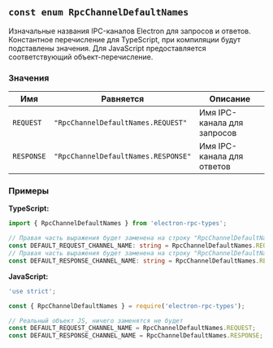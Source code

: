 ## `const enum RpcChannelDefaultNames`

Изначальные названия IPC-каналов Electron для запросов и ответов. Константное перечисление для TypeScript, при
компиляции будут подставлены значения. Для JavaScript предоставляется соответствующий объект-перечисление.

### Значения

| Имя        | Равняется                           | Описание                    |
| ---------- | ----------------------------------- | --------------------------- |
| `REQUEST`  | `"RpcChannelDefaultNames.REQUEST"`  | Имя IPC-канала для запросов |
| `RESPONSE` | `"RpcChannelDefaultNames.RESPONSE"` | Имя IPC-канала для ответов  |

### Примеры

**TypeScript:**

```typescript
import { RpcChannelDefaultNames } from 'electron-rpc-types';

// Правая часть выражения будет заменена на строку "RpcChannelDefaultNames.REQUEST"
const DEFAULT_REQUEST_CHANNEL_NAME: string = RpcChannelDefaultNames.REQUEST;
// Правая часть выражения будет заменена на строку "RpcChannelDefaultNames.RESPONSE"
const DEFAULT_RESPONSE_CHANNEL_NAME: string = RpcChannelDefaultNames.RESPONSE;
```

**JavaScript:**

```javascript
'use strict';

const { RpcChannelDefaultNames } = require('electron-rpc-types');

// Реальный объект JS, ничего заменятся не будет
const DEFAULT_REQUEST_CHANNEL_NAME = RpcChannelDefaultNames.REQUEST;
const DEFAULT_RESPONSE_CHANNEL_NAME = RpcChannelDefaultNames.RESPONSE;
```

